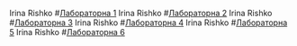 ﻿Irina Rishko #[Лабораторна 1](https://github.com/iirinari/lab1)
Irina Rishko #[Лабораторна 2](https://github.com/iirinari/lab2)
Irina Rishko #[Лабораторна 3](https://github.com/iirinari/lab-3)
Irina Rishko #[Лабораторна 4](https://github.com/iirinari/lab4)
Irina Rishko #[Лабораторна 5](https://github.com/iirinari/lab5)
Irina Rishko #[Лабораторна 6](https://github.com/iirinari/devops1/tree/master/Lab_6)
